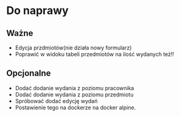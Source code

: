 # Do naprawy

## Ważne 
- Edycja przdmiotów(nie działa nowy formularz)
- Poprawić w widoku tabeli przedmiotów na ilość wydanych też!!

## Opcjonalne
- Dodać dodanie wydania z poziomu pracownika
- Dodać dodanie wydania z poziomu przedmiotu
- Spróbować dodać edycję wydań
- Postawienie tego na dockerze na docker alpine.


